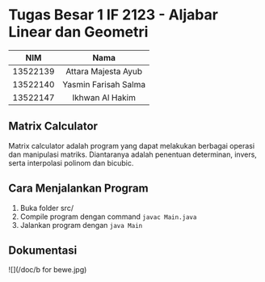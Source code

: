 # Tugas Besar 1 IF 2123 - Aljabar Linear dan Geometri

| NIM | Nama |
| :---: | :---: |
| 13522139 | Attara Majesta Ayub |
| 13522140 | Yasmin Farisah Salma |
| 13522147 | Ikhwan Al Hakim |

## Matrix Calculator

Matrix calculator adalah program yang dapat melakukan berbagai operasi dan manipulasi matriks. Diantaranya adalah penentuan determinan, invers, serta interpolasi polinom dan bicubic.

## Cara Menjalankan Program

1. Buka folder src/
2. Compile program dengan command `javac Main.java`
3. Jalankan program dengan `java Main`

## Dokumentasi

![](/doc/b for bewe.jpg)
